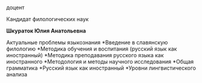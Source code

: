 доцент

Кандидат филологических наук

**Шкураток Юлия Анатольевна**

Актуальные проблемы языкознания
	*Введение в славянскую филологию
	*Методика обучения и воспитания (русский язык как иностранный)
	*Методика преподавания русского языка как иностранного
	*Методология и методы научного исследования
	*Общая грамматика
	*Русский язык как иностранный
	*Уровни лингвистического анализа